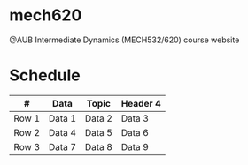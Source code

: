 # mech620
@AUB Intermediate Dynamics (MECH532/620) course website

# Schedule

| # | Data | Topic | Header 4 |
|----------|----------|----------|----------|
| Row 1    | Data 1   | Data 2   | Data 3   |
| Row 2    | Data 4   | Data 5   | Data 6   |
| Row 3    | Data 7   | Data 8   | Data 9   |
